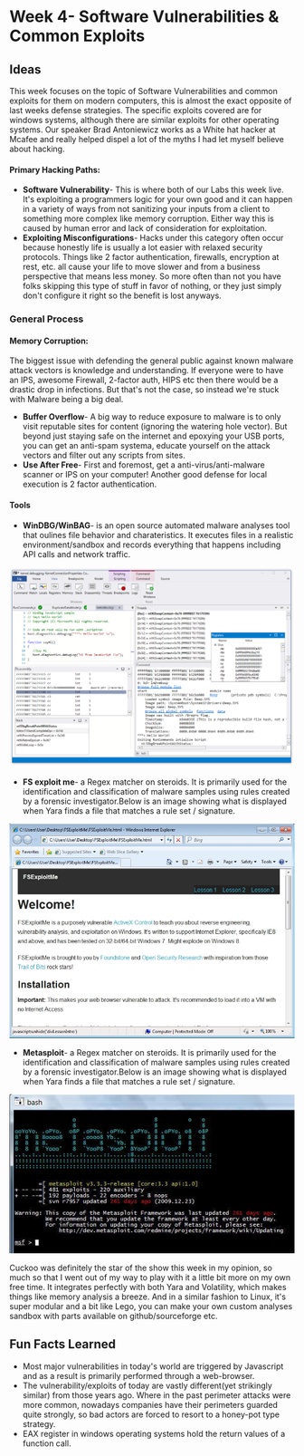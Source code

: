 
# Week 4- Software Vulnerabilities & Common Exploits

## Ideas

This week focuses on the topic of Software Vulnerabilities and common exploits for them on  modern computers, this is almost the exact opposite of last weeks defense strategies. The specific exploits covered are for windows systems, although there are similar exploits for other operating systems. Our speaker Brad Antoniewicz works as a White hat hacker at Mcafee and really helped dispel a lot of the myths I had let myself believe about hacking. 

#### Primary Hacking Paths:
 - **Software Vulnerability**- This is where both of our Labs this week live. It's exploiting a programmers logic for your own good and it can happen in a variety of ways from not sanitizing your inputs from a client to something more complex like memory corruption. Either way this is caused by human error and lack of consideration for exploitation. 
 - **Exploiting Misconfigurations**- Hacks under this category often occur because honestly life is usually a lot easier with relaxed security protocols. Things like 2 factor authentication, firewalls, encryption at rest, etc. all cause your life to move slower and from a business perspective that means less money. So more often than not you have folks skipping this type of stuff in favor of nothing, or they just simply don't configure it right so the benefit is lost anyways. 

### General Process



#### Memory Corruption:
The biggest issue with defending the general public against known malware attack vectors is knowledge and understanding. If everyone were to have an IPS, awesome Firewall, 2-factor auth, HIPS etc then there would be a drastic drop in infections. But that's not the case, so instead we're stuck with Malware being a big deal.

 - **Buffer Overflow**- A big way to reduce exposure to malware is to only visit reputable sites for content (ignoring the watering hole vector). But beyond just staying safe on the internet and epoxying your USB ports, you can get an anti-spam systema, educate yourself on the attack vectors and filter out any scripts from sites.
 - **Use After Free**- First and foremost, get a anti-virus/anti-malware scanner or IPS on your computer! Another good defense for local execution is 2 factor authentication. 

#### Tools

- **WinDBG/WinBAG**- is an open source automated malware analyses tool that oulines file behavior and charateristics. It executes files in a realistic environment/sandbox and records everything that happens including API calls and network traffic. 

![cheat sheet](images/winbdg.png)

- **FS exploit me**- a Regex matcher on steroids. It is primarily used for the identification and classification of malware samples using rules created by a forensic investigator.Below is an image showing what is displayed when Yara finds a file that matches a rule set / signature.

![Yara Ouput](images/fseploit.jpg)

- **Metasploit**- a Regex matcher on steroids. It is primarily used for the identification and classification of malware samples using rules created by a forensic investigator.Below is an image showing what is displayed when Yara finds a file that matches a rule set / signature.

![Yara Ouput](images/metasploit.jpg)

Cuckoo was definitely the star of the show this week in my opinion, so much so that I went out of my way to play with it a little bit more on my own free time. It integrates perfectly with both Yara and Volatility, which makes things like memory analysis a breeze. And in a similar fashion to Linux, it's super modular and a bit like Lego, you can make your own custom analyses sandbox with parts available on github/sourceforge etc.

## Fun Facts Learned
- Most major vulnerabilities in today's world are triggered by Javascript and as a result is primarily performed through a web-browser.
- The vulnerability/exploits of today are vastly different(yet strikingly similar) from those years ago. Where in the past perimeter attacks were more common, nowadays companies have their perimeters guarded quite strongly, so bad actors are forced to resort to a honey-pot type strategy.
- EAX register in windows operating systems hold the return values of a function call. 
